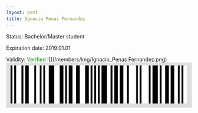 ```yaml
---
layout: post
title: Ignacio Penas Fernandez
---
```


Status: Bachelor/Master student

Expiration date: 2019.01.01

Validity: <font color="green"> Verified</font> 
![](/members/img/Ignacio_Penas Fernandez.png)
![](/members/img/bar.png)
